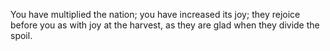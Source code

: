 You have multiplied the nation; you have increased its joy; they rejoice before you as with joy at the harvest, as they are glad when they divide the spoil.
